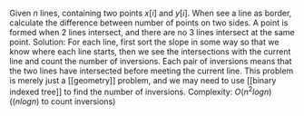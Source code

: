 Given $n$ lines, containing two points $x[i]$ and $y[i]$. When see a line as border, calculate the difference between number of points on two sides. A point is formed when 2 lines intersect, and there are no 3 lines intersect at the same point.
Solution: For each line, first sort the slope in some way so that we know where each line starts, then we see the intersections with the current line and count the number of inversions. Each pair of inversions means that the two lines have intersected before meeting the current line. This problem is merely just a [[geometry]] problem, and we may need to use [[binary indexed tree]] to find the number of inversions.
Complexity: $O(n^2logn)$ (($nlogn$) to count inversions)